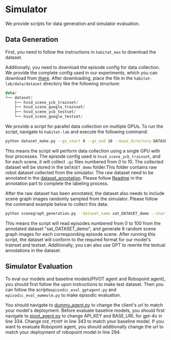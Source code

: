 # Simulator 

We provide scripts for data generation and simulator evaluation.

## Data Generation

First, you need to follow the instructions in `habitat_mas` to download the dataset.

Additionally, you need to download the episode config for data collection. We provide the complete config used in our experiments, which you can download from [there](https://drive.google.com/drive/folders/1FIvCu28nRcz_tSsMLbii3pigFwLtwUQU?usp=sharing). After downloading, place the file in the `habitat-lab/data/dataset` directory like the following structure:
```kotlin
data/
└── dataset/
    ├── hssd_scene_ycb_trainset/
    ├── hssd_scene_google_trainset/
    ├── hssd_scene_ycb_testset/
    └── hssd_scene_google_testset/

```

We provide a script for parallel data collection on multiple GPUs. To run the script, navigate to `habitat-lab` and execute the following command:

```bash
python dataset_make.py --gz_start 0 --gz_end 10 --base_directory DATASET_demo --process_num 4 --gpu_number 1 --scene_dataset_dir hssd_scene_ycb_trainset
```

This means the script will perform data collection using a single GPU with four processes. The episode config used is `hssd_scene_ycb_trainset`, and for each scene, it will collect `.gz` files numbered from 0 to 10. The collected dataset will be stored in the `DATASET_demo` folder.This folder contains raw robot dataset collected from the simulator. The raw dataset need to be annotated in the [dataset_annotation](https://github.com/HHYHRHY/OWMM-Agent/dataset_annotation). Please follow [Readme](https://github.com/HHYHRHY/OWMM-Agent/dataset_annotation/README.md) in the annotation part to complete the labeling process.

After the raw dataset has been annotated, the dataset also needs to include scene graph images randomly sampled from the simulator. Please follow the command example below to collect this data:

```bash
python scenegraph_generation.py --dataset_name sat_DATASET_demo --start_dir 0 --end_dir 100 --gpu_num 1
```

This means the script will read episodes numbered from 0 to 100 from the annotated dataset "sat_DATASET_demo", and generate 8 random scene graph images for each corresponding episode scene. After running this script, the dataset will conform to the required format for our model's trainset and testset. Additionally, you can also use GPT to rewrite the textual annotations in the dataset.


## Simulator Evaluation 

To eval our models and baseline models(PIVOT agent and Robopoint agent), you should first follow the upon instructions to make test dataset. Then you can follow the scripts`episodic_eval_gptagent.py` and `episodic_eval_owmmvlm.py` to make episodic evaluation.

You should navigate to [dummy_agent.py](habitat-lab/habitat-mas/habitat_mas/agents/dummy_agent.py) to change the client's url to match your model's deployment. Before evaluate baseline models, you should first navigate to [pivot_agent.py](habitat-lab/habitat-mas/habitat_mas/agents/pivot_agent.py) to change API_KEY and BASE_URL for gpt-4o in line 334. Change `USE_PIVOT` in line 343 to match your baseline model. If you want to evaluate Robopoint agent, you should additionally change the url to match your deployment of robopoint model in line 294.


